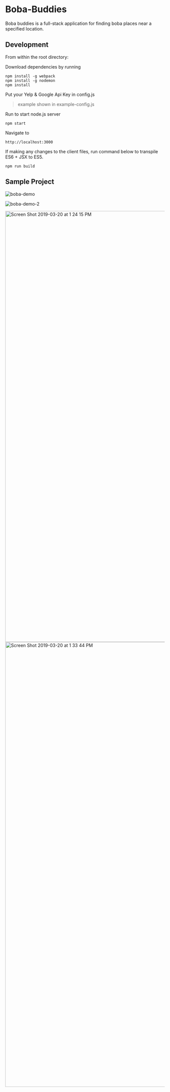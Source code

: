 # Boba-Buddies
Boba buddies is a full-stack application for finding boba places near a specified location.

## Development
From within the root directory:

Download dependencies by running
```
npm install -g webpack
npm install -g nodemon
npm install
```

Put your Yelp & Google Api Key in config.js
> example shown in example-config.js

Run to start node.js server
```
npm start
```
Navigate to
```
http://localhost:3000
```

If making any changes to the client files, run command below to transpile ES6 + JSX to ES5.
```
npm run build
```
## Sample Project
![boba-demo](https://user-images.githubusercontent.com/26655855/54720567-f5695800-4b1c-11e9-833e-741d4ce17dbc.gif)

![boba-demo-2](https://user-images.githubusercontent.com/26655855/54720928-e8009d80-4b1d-11e9-9d28-8c2de9486afa.gif)

<img width="1359" alt="Screen Shot 2019-03-20 at 1 24 15 PM" src="https://user-images.githubusercontent.com/26655855/54719630-9b679300-4b1a-11e9-8748-17ea1271ca1d.png">

<img width="1403" alt="Screen Shot 2019-03-20 at 1 33 44 PM" src="https://user-images.githubusercontent.com/26655855/54719610-91de2b00-4b1a-11e9-9329-a7afd17553a4.png">
